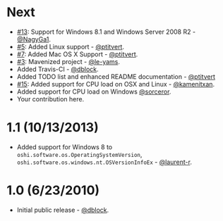 Next
====

* [#13](https://github.com/dblock/oshi/pull/13): Support for Windows 8.1 and Windows Server 2008 R2 - [@NagyGa1](https://github.com/NagyGa1).
* [#5](https://github.com/dblock/oshi/pull/5): Added Linux support - [@ptitvert](https://github.com/ptitvert).
* [#7](https://github.com/dblock/oshi/pull/7): Added Mac OS X Support - [@ptitvert](https://github.com/ptitvert).
* [#3](https://github.com/dblock/oshi/pull/3): Mavenized project - [@le-yams](https://github.com/le-yams).
* Added Travis-CI - [@dblock](https://github.com/dblock).
* Added TODO list and enhanced README documentation - [@ptitvert](https://github.com/ptitvert)
* [#15](https://github.com/dblock/oshi/pull/15): Added support for CPU load on OSX and Linux - [@kamenitxan](https://github.com/kamenitxan).
* Added support for CPU load on Windows [@sorceror](https://github.com/Sorceror).
* Your contribution here.



1.1 (10/13/2013)
================

* Added support for Windows 8 to `oshi.software.os.OperatingSystemVersion`, `oshi.software.os.windows.nt.OSVersionInfoEx` - [@laurent-r](https://github.com/laurent-r).

1.0 (6/23/2010)
===============

* Initial public release - [@dblock](https://github.com/dblock).
